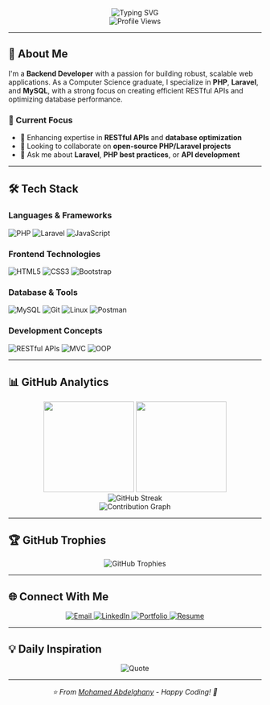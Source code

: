 <div align="center">
  <img src="https://readme-typing-svg.herokuapp.com?font=Fira+Code&size=30&pause=1000&color=36BCF7&center=true&vCenter=true&width=600&lines=Hi+there%2C+I'm+Mohamed+Abdelghany!+%F0%9F%91%8B;Backend+Developer+%7C+PHP+%7C+Laravel;Passionate+about+Clean+Code+%26+APIs" alt="Typing SVG" />
</div>

<div align="center">
  <img src="https://komarev.com/ghpvc/?username=abdelghany-77&style=for-the-badge&color=blue" alt="Profile Views"/>
</div>

---

## 🚀 About Me

I'm a **Backend Developer** with a passion for building robust, scalable web applications. As a Computer Science graduate, I specialize in **PHP**, **Laravel**, and **MySQL**, with a strong focus on creating efficient RESTful APIs and optimizing database performance.


### 🎯 Current Focus
- 🔭 Enhancing expertise in **RESTful APIs** and **database optimization**
- 👯 Looking to collaborate on **open-source PHP/Laravel projects**
- 💬 Ask me about **Laravel**, **PHP best practices**, or **API development**

---

## 🛠️ Tech Stack

### **Languages & Frameworks**
![PHP](https://img.shields.io/badge/PHP-%23777BB4.svg?style=for-the-badge&logo=php&logoColor=white)
![Laravel](https://img.shields.io/badge/Laravel-%23FF2D20.svg?style=for-the-badge&logo=laravel&logoColor=white)
![JavaScript](https://img.shields.io/badge/JavaScript-%23323330.svg?style=for-the-badge&logo=javascript&logoColor=%23F7DF1E)

### **Frontend Technologies**
![HTML5](https://img.shields.io/badge/HTML5-%23E34F26.svg?style=for-the-badge&logo=html5&logoColor=white)
![CSS3](https://img.shields.io/badge/CSS3-%231572B6.svg?style=for-the-badge&logo=css3&logoColor=white)
![Bootstrap](https://img.shields.io/badge/Bootstrap-%23563D7C.svg?style=for-the-badge&logo=bootstrap&logoColor=white)

### **Database & Tools**
![MySQL](https://img.shields.io/badge/MySQL-%2300f.svg?style=for-the-badge&logo=mysql&logoColor=white)
![Git](https://img.shields.io/badge/Git-%23F05033.svg?style=for-the-badge&logo=git&logoColor=white)
![Linux](https://img.shields.io/badge/Linux-%23FCC624.svg?style=for-the-badge&logo=linux&logoColor=black)
![Postman](https://img.shields.io/badge/Postman-FF6C37?style=for-the-badge&logo=postman&logoColor=white)

### **Development Concepts**
![RESTful APIs](https://img.shields.io/badge/RESTful%20APIs-%230072C6.svg?style=for-the-badge&logo=api&logoColor=white)
![MVC](https://img.shields.io/badge/MVC%20Architecture-%23000000.svg?style=for-the-badge)
![OOP](https://img.shields.io/badge/OOP-%23007ACC.svg?style=for-the-badge)

---

## 📊 GitHub Analytics

<div align="center">
  <img height="180em" src="https://github-readme-stats.vercel.app/api?username=abdelghany-77&show_icons=true&theme=dracula&include_all_commits=true&count_private=true"/>
  <img height="180em" src="https://github-readme-stats.vercel.app/api/top-langs/?username=abdelghany-77&layout=compact&langs_count=8&theme=dracula"/>
</div>

<div align="center">
  <img src="https://github-readme-streak-stats.herokuapp.com/?user=abdelghany-77&theme=dracula&hide_border=false" alt="GitHub Streak"/>
</div>

<div align="center">
  <img src="https://github-readme-activity-graph.vercel.app/graph?username=abdelghany-77&theme=dracula&area=true&hide_border=true" alt="Contribution Graph"/>
</div>

---

## 🏆 GitHub Trophies
<div align="center">
  <img src="https://github-profile-trophy.vercel.app/?username=abdelghany-77&theme=dracula&no-frame=false&no-bg=false&margin-w=4&row=1" alt="GitHub Trophies"/>
</div>

---

## 🌐 Connect With Me

<div align="center">
  <a href="mailto:moabdelghany77@gmail.com?subject=Contact%20from%20GitHub&body=Hello%20Mohamed,">
    <img src="https://img.shields.io/badge/Email-D14836?style=for-the-badge&logo=gmail&logoColor=white" alt="Email" />
  </a>
  <a href="https://www.linkedin.com/in/mohamed-abdelghany-3a53351b7" target="_blank">
    <img src="https://img.shields.io/badge/LinkedIn-%230077B5.svg?style=for-the-badge&logo=linkedin&logoColor=white" alt="LinkedIn" />
  </a>
  <a href="https://abdelghany-77.github.io" target="_blank">
    <img src="https://img.shields.io/badge/Portfolio-%23000000.svg?style=for-the-badge&logo=firefox&logoColor=%23FF7139" alt="Portfolio" />
  </a>
  <a href="https://drive.google.com/drive/folders/1Q8dhVO7dVE5Fo1jYZQWwS8w1p1xdoQOs" target="_blank">
    <img src="https://img.shields.io/badge/Resume-4285F4?style=for-the-badge&logo=google-drive&logoColor=white" alt="Resume" />
  </a>
</div>

---

## 💡 Daily Inspiration

<div align="center">
  <img src="https://quotes-github-readme.vercel.app/api?type=horizontal&theme=dracula&quote=Code%20is%20like%20humor.%20When%20you%20have%20to%20explain%20it,%20it's%20bad.&author=Cory%20House" alt="Quote"/>
</div>

---

<div align="center">
  <i>⭐️ From <a href="https://github.com/abdelghany-77">Mohamed Abdelghany</a> - Happy Coding! 🚀</i>
</div>
